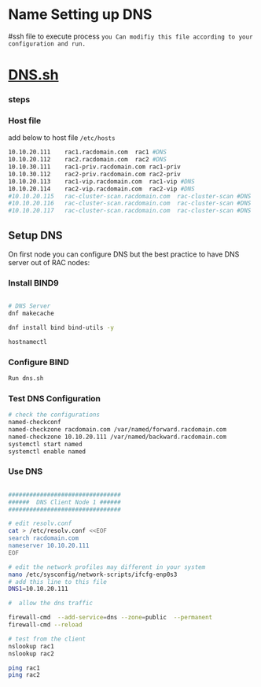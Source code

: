 

# Name Setting up DNS 

#ssh file to execute process 
`you Can modifiy this file according to your configuration and run.`

# [DNS.sh](http://10.10.9.1:9180/gitlab-instance-ebd9c594/random_code/-/blob/main/src/dns.sh) 
    
### steps 
### Host file 
add below to host file `/etc/hosts`
```bash
10.10.20.111	rac1.racdomain.com	rac1 #DNS
10.10.20.112	rac2.racdomain.com	rac2 #DNS
10.10.30.111	rac1-priv.racdomain.com	rac1-priv
10.10.30.112	rac2-priv.racdomain.com	rac2-priv 
10.10.20.113	rac1-vip.racdomain.com	rac1-vip #DNS
10.10.20.114	rac2-vip.racdomain.com	rac2-vip #DNS
#10.10.20.115	rac-cluster-scan.racdomain.com	rac-cluster-scan #DNS
#10.10.20.116	rac-cluster-scan.racdomain.com	rac-cluster-scan #DNS
#10.10.20.117	rac-cluster-scan.racdomain.com	rac-cluster-scan #DNS

```


## Setup DNS
On first node you can configure DNS but the best practice to have DNS server out of RAC nodes:

### Install BIND9

```bash

# DNS Server
dnf makecache

dnf install bind bind-utils -y

hostnamectl
```

### Configure BIND
```bash
Run dns.sh
```

### Test DNS Configuration
```bash
# check the configurations 
named-checkconf
named-checkzone racdomain.com /var/named/forward.racdomain.com
named-checkzone 10.10.20.111 /var/named/backward.racdomain.com
systemctl start named
systemctl enable named
```

### Use DNS 

```bash

################################
######  DNS Client Node 1 ######
################################

# edit resolv.conf
cat > /etc/resolv.conf <<EOF
search racdomain.com
nameserver 10.10.20.111
EOF

# edit the network profiles may different in your system
nano /etc/sysconfig/network-scripts/ifcfg-enp0s3
# add this line to this file 
DNS1=10.10.20.111

#  allow the dns traffic 

firewall-cmd  --add-service=dns --zone=public  --permanent
firewall-cmd --reload

# test from the client
nslookup rac1
nslookup rac2 

ping rac1
ping rac2
